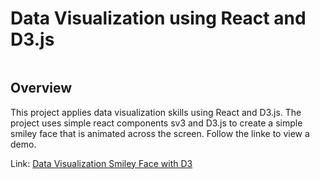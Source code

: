 # Data Visualization using React and D3.js

![]()


## **Overview**
This project applies data visualization skills using React and D3.js. The project uses simple react components sv3 and D3.js to create a simple smiley face that is animated across the screen. Follow the linke to view a demo.

Link: [Data Visualization Smiley Face with D3]()